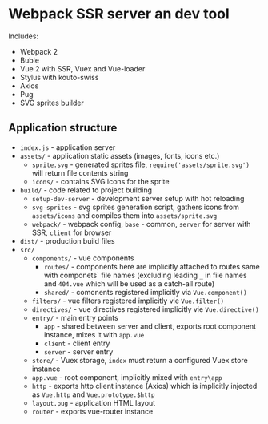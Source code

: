 # Webpack SSR server an dev tool

Includes:

* Webpack 2
* Buble
* Vue 2 with SSR, Vuex and Vue-loader
* Stylus with kouto-swiss
* Axios
* Pug
* SVG sprites builder

## Application structure

* `index.js` - application server
* `assets/` - application static assets (images, fonts, icons etc.)
	* `sprite.svg` - generated sprites file, `require('assets/sprite.svg')` will return file contents string
	* `icons/` - contains SVG icons for the sprite
* `build/` - code related to project building
	* `setup-dev-server` - development server setup with hot reloading
	* `svg-sprites` - svg sprites generation script, gathers icons from `assets/icons` and compiles them into `assets/sprite.svg`
	* `webpack/` - webpack config, `base` - common, `server` for server with SSR, `client` for browser
* `dist/` - production build files
* `src/`
	* `components/` - vue components
		* `routes/` - components here are implicitly attached to routes same with componets\` file names (excluding leading `_` in file names and `404.vue` which will be used as a catch-all route)
		* `shared/` - comonents registered implicitly via `Vue.component()`
	* `filters/` - vue filters registered implicitly vie `Vue.filter()`
	* `directives/` - vue directives registered implicitly vie `Vue.directive()`
	* `entry/` - main entry points
		* `app` - shared between server and client, exports root component instance, mixes it with `app.vue`
		* `client` - client entry
		* `server` - server entry
	* `store/` - Vuex storage, `index` must return a configured Vuex store instance
	* `app.vue` - root component, implicitly mixed with `entry\app`
	* `http` - exports http client instance (Axios) which is implicitly injected as `Vue.http` and `Vue.prototype.$http`
	* `layout.pug` - application HTML layout
	* `router` - exports vue-router instance